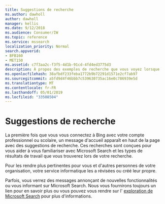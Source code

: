 ```yaml
---
title: Suggestions de recherche
ms.author: dawholl
author: dawholl
manager: kellis
ms.date: 9/12/2018
ms.audience: Consumer/IW
ms.topic: reference
ms.service: mssearch
localization_priority: Normal
search.appverid:
- BFB160
- MET150
ms.assetid: c7f3aa2c-f3f5-4d1b-91cd-4fd4ed3775d3
description: À propos des exemples de recherche que vous voyez lorsque vous utilisez Microsoft Search
ms.openlocfilehash: 38afbdf233feba1772b9b72291d1571e2cf7ab97
ms.sourcegitcommit: a5fd9d4f46bbb7c539630735ac16e0c786939e5d
ms.translationtype: MT
ms.contentlocale: fr-FR
ms.lasthandoff: 05/01/2019
ms.locfileid: "33508504"
---
```

# <a name="suggested-searches"></a>Suggestions de recherche

La première fois que vous vous connectez à Bing avec votre compte professionnel ou scolaire, un message d'accueil apparaît en haut de la page avec des suggestions de recherche. Ces recherches sont conçues pour vous aider à vous familiariser avec Microsoft Search et les types de résultats de travail que vous trouverez lors de votre recherche.
  
Pour les rendre plus pertinentes pour vous et d'autres personnes de votre organisation, votre service informatique les a révisées ou créé leur propre.
  
Parfois, vous verrez des messages annonçant de nouvelles fonctionnalités ou vous informant sur Microsoft Search. Nous vous fournirons toujours un lien pour en savoir plus ou vous pouvez vous rendre sur l' [exploration de Microsoft Search](https://www.bing.com/business/explore) pour plus d'informations. 

  

